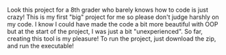 Look this project for a 8th grader who barely knows how to code is just crazy!
This is my first "big" project for me so please don't judge harshly on my code.
I know I could have made the code a bit more beautiful with OOP but at the start of the project, I was just a bit "unexperienced".
So far, creating this tool is my pleasure!
To run the project, just download the zip, and run the executable!
